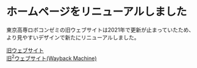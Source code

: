 # ホームページをリニューアルしました

東京高専ロボコンゼミの旧ウェブサイトは2021年で更新が止まっていたため、より見やすいデザインで新たにリニューアルしました。

[旧ウェブサイト](https://sites.google.com/view/nittc-robocon/home)  
[旧<sup>2</sup>ウェブサイト(Wayback Machine)](https://web.archive.org/web/20230401142041/https://nittc.tokyo-ct.ac.jp/web/robosite/)